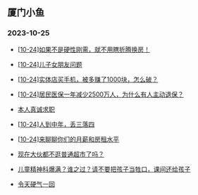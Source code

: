 ## 厦门小鱼 
### 2023-10-25

+ [[10-24]如果不是硬性刚需，就不用瞎折腾换房！](http://bbs.xmfish.com/read-htm-tid-18094010.html)

+ [[10-24]儿子女朋友问题](http://bbs.xmfish.com/read-htm-tid-18094141.html)

+ [[10-24]实体店买手机，被多赚了1000块，怎么破？](http://bbs.xmfish.com/read-htm-tid-18094053.html)

+ [[10-24]居民医保一年减少2500万人，为什么有人主动退保？](http://bbs.xmfish.com/read-htm-tid-18094003.html)

+ [本人真诚求职](http://bbs.xmfish.com/read-htm-tid-18093993.html)

+ [[10-24]人到中年，丢三落四](http://bbs.xmfish.com/read-htm-tid-18094082.html)

+ [[10-24]来聊聊你们的月薪和房租水平](http://bbs.xmfish.com/read-htm-tid-18094163.html)

+ [现在大伙都不逛普通超市了吗？](http://bbs.xmfish.com/read-htm-tid-18094170.html)

+ [儿童精神科爆满？谁之过？请不要把孩子当牲口，课间还给孩子](http://bbs.xmfish.com/read-htm-tid-18094221.html)

+ [令天硬气一回](http://bbs.xmfish.com/read-htm-tid-18094018.html)


